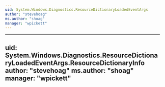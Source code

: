 ```yaml
---
uid: System.Windows.Diagnostics.ResourceDictionaryLoadedEventArgs
author: "stevehoag"
ms.author: "shoag"
manager: "wpickett"
---
```


---
uid: System.Windows.Diagnostics.ResourceDictionaryLoadedEventArgs.ResourceDictionaryInfo
author: "stevehoag"
ms.author: "shoag"
manager: "wpickett"
---
